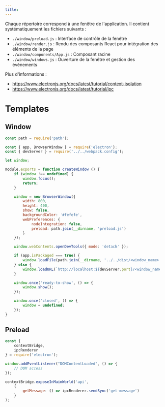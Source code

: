 ```yaml
---
title:
---
```


Chaque répertoire correspond à une fenêtre de l'application. Il contient systématiquement les fichiers suivants :

- `./window/preload.js` : Interface de contrôle de la fenêtre
- `./window/render.js` : Rendu des composants React pour intégration des éléments de la page
- `./window/components/App.js` : Composant racine
- `./window/windows.js` : Ouverture de la fenêtre et gestion des évènements

Plus d'informations :

- https://www.electronjs.org/docs/latest/tutorial/context-isolation
- https://www.electronjs.org/docs/latest/tutorial/ipc

# Templates

## Window

```javascript
const path = require('path');

const { app, BrowserWindow } = require('electron');
const { devServer } = require('../../webpack.config');

let window;

module.exports = function createWindow () {
    if (window !== undefined) {
        window.focus();
        return;
    }

    window = new BrowserWindow({
        width: 800,
        height: 400,
        show: false,
        backgroundColor: '#fefefe',
        webPreferences: {
            nodeIntegration: false,
            preload: path.join(__dirname, 'preload.js')
        }
    });

    window.webContents.openDevTools({ mode: 'detach' });

    if (app.isPackaged === true) {
        window.loadFile(path.join(__dirname, '../../dist/<window_name>.html'));
    } else {
        window.loadURL(`http://localhost:${devServer.port}/<window_name>.html`);
    }

    window.once('ready-to-show', () => {
        window.show();
    });

    window.once('closed', () => {
        window = undefined;
    });
}
```

## Preload

```javascript
const {
    contextBridge,
    ipcRenderer
} = require('electron');

window.addEventListener("DOMContentLoaded", () => {
    // DOM access
});

contextBridge.exposeInMainWorld('api',
    {
        getMessage: () => ipcRenderer.sendSync('get-message')
    }
);
```